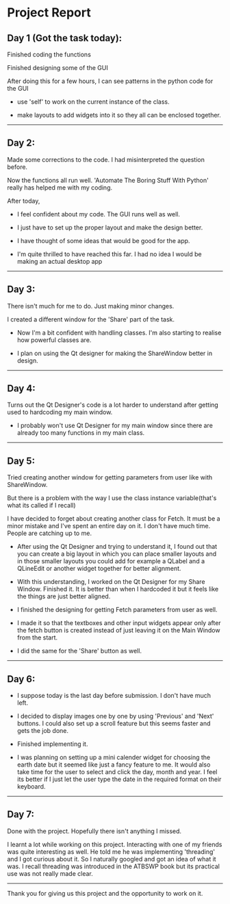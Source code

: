 # Project Report


## Day 1 (Got the task today):


Finished coding the functions

Finished designing some of the GUI

After doing this for a few hours, I can see patterns in the python code for the GUI

- use 'self' to work on the current instance of the class.

- make layouts to add widgets into it so they all can be enclosed together. 

--------------------------------------------
## Day 2:


Made some corrections to the code. I had misinterpreted the question before. 

Now the functions all run well. 'Automate The Boring Stuff With Python' really has helped
me with my coding.

After today, 
- I feel confident about my code. The GUI runs well as well. 

- I just have to set up the proper layout and make the design better.

- I have thought of some ideas that would be good for the app.

- I'm quite thrilled to have reached this far. I had no idea I would be making an actual desktop app

---------------------------------------------
## Day 3:


There isn't much for me to do. Just making minor changes. 

I created a different window for the 'Share' part of the task. 

- Now I'm a bit confident with handling classes. I'm also starting to realise how powerful classes are.

- I plan on using the Qt designer for making the ShareWindow better in design.

---------------------------------------------
## Day 4:


Turns out the Qt Designer's code is a lot harder to understand after getting used to hardcoding my main window. 

- I probably won't use Qt Designer for my main window since there are already too many functions in my main class.

---------------------------------------------
## Day 5:


Tried creating another window for getting parameters from user like with ShareWindow.

But there is a problem with the way I use the class instance variable(that's what its called if I recall)

I have decided to forget about creating another class for Fetch. It must be a minor mistake and I've spent an entire day on it. I don't have much time. People are catching up to me.

- After using the Qt Designer and trying to understand it, I found out that you can create a big layout in which you can place smaller layouts and in those smaller layouts you could add for example a QLabel and a QLineEdit or another widget together for better alignment.

- With this understanding, I worked on the Qt Designer for my Share Window. Finished it. It is better than when I hardcoded it but it feels like the things are just better aligned.

- I finished the designing for getting Fetch parameters from user as well. 

- I made it so that the textboxes and other input widgets appear only after the fetch button is created instead of just leaving it on the Main Window from the start.

- I did the same for the 'Share' button as well.


----------------------------------------------
## Day 6:

- I suppose today is the last day before submission. I don't have much left.

- I decided to display images one by one by using 'Previous' and 'Next' buttons. I could also set up a scroll feature but this seems faster and gets the job done.

- Finished implementing it.

- I was planning on setting up a mini calender widget for choosing the earth date but it seemed like just a fancy feature to me. It would also take time for the user to select and click the day, month and year. I feel its better if I just let the user type the date in the required format on their keyboard.


----------------------------------------------
## Day 7:
Done with the project. Hopefully there isn't anything I missed.

I learnt a lot while working on this project. Interacting with one of my friends was quite interesting as well. He told me he was implementing 'threading' and I got curious about it. So I naturally googled and got an idea of what it was. I recall threading was introduced in the ATBSWP book but its practical use was not really made clear.

-----------------------------------------------
Thank you for giving us this project and the opportunity to work on it.


 




